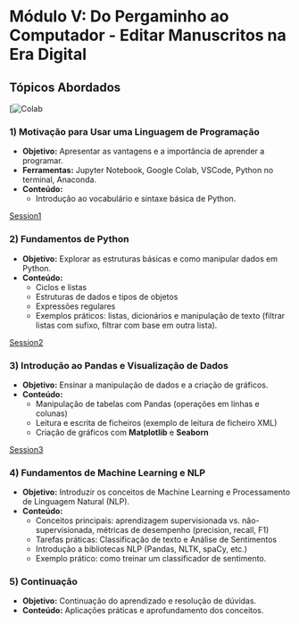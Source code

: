 # Módulo V: Do Pergaminho ao Computador - Editar Manuscritos na Era Digital

## Tópicos Abordados

[![Colab](https://colab.research.google.com/github/Vullkano/Filologia_Digital-Modulo_V/blob/main/FilologiaDigitalBase.ipynb)

### 1) Motivação para Usar uma Linguagem de Programação
- **Objetivo:** Apresentar as vantagens e a importância de aprender a programar.
- **Ferramentas:** Jupyter Notebook, Google Colab, VSCode, Python no terminal, Anaconda.
- **Conteúdo:** 
  - Introdução ao vocabulário e sintaxe básica de Python.

[Session1](Session1\FL_Session1.ipynb)

### 2) Fundamentos de Python
- **Objetivo:** Explorar as estruturas básicas e como manipular dados em Python.
- **Conteúdo:**
  - Ciclos e listas
  - Estruturas de dados e tipos de objetos
  - Expressões regulares
  - Exemplos práticos: listas, dicionários e manipulação de texto (filtrar listas com sufixo, filtrar com base em outra lista).

[Session2](Session2\FL_Session2.ipynb)

### 3) Introdução ao Pandas e Visualização de Dados
- **Objetivo:** Ensinar a manipulação de dados e a criação de gráficos.
- **Conteúdo:**
  - Manipulação de tabelas com Pandas (operações em linhas e colunas)
  - Leitura e escrita de ficheiros (exemplo de leitura de ficheiro XML)
  - Criação de gráficos com **Matplotlib** e **Seaborn**

[Session3](Session3\FL_Session3.ipynb)

### 4) Fundamentos de Machine Learning e NLP
- **Objetivo:** Introduzir os conceitos de Machine Learning e Processamento de Linguagem Natural (NLP).
- **Conteúdo:**
  - Conceitos principais: aprendizagem supervisionada vs. não-supervisionada, métricas de desempenho (precision, recall, F1)
  - Tarefas práticas: Classificação de texto e Análise de Sentimentos
  - Introdução a bibliotecas NLP (Pandas, NLTK, spaCy, etc.)
  - Exemplo prático: como treinar um classificador de sentimento.

### 5) Continuação
- **Objetivo:** Continuação do aprendizado e resolução de dúvidas.
- **Conteúdo:** Aplicações práticas e aprofundamento dos conceitos.

